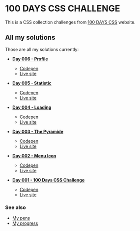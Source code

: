 ﻿# 100 DAYS CSS CHALLENGE

This is a CSS collection challenges from [100 DAYS CSS](https://100dayscss.com) website.

## All my solutions

Those are all my solutions currently:

- [**Day 006 - Profile**](/day-006-profile)
  - [Codepen](#)
  - [Live site](https://alberto-rj.github.io/100-days-css-challenge/day-006-profile)

- [**Day 005 - Statistic**](/day-005-statistic)
  - [Codepen](https://codepen.io/albertorauljose/pen/GRLNYZO)
  - [Live site](https://alberto-rj.github.io/100-days-css-challenge/day-005-statistic)

- [**Day 004 - Loading**](/day-004-loading)
  - [Codepen](https://codepen.io/albertorauljose/pen/mdgOzeB)
  - [Live site](https://alberto-rj.github.io/100-days-css-challenge/day-004-loading)

- [**Day 003 - The Pyramide**](/day-003-the-pyramide)
  - [Codepen](https://codepen.io/albertorauljose/pen/MWRyRJM)
  - [Live site](https://alberto-rj.github.io/100-days-css-challenge/day-003-the-pyramide)

- [**Day 002 - Menu Icon**](/day-002-menu-icon)
  - [Codepen](https://codepen.io/albertorauljose/pen/poBvgBL)
  - [Live site](https://alberto-rj.github.io/100-days-css-challenge/day-002-menu-icon)

- [**Day 001 - 100 Days CSS Challenge**](/day-001-100-days-css-challenge)
  - [Codepen](https://codepen.io/albertorauljose/pen/YzMPQXE)
  - [Live site](https://alberto-rj.github.io/100-days-css-challenge/day-001-100-days-css-challenge)

### See also

- [My pens](https://codepen.io/albertorauljose/pens/public)
- [My progress](https://100dayscss.com/progress/albertorauljose)
